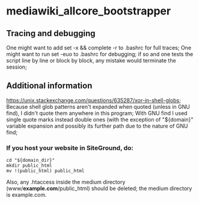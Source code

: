 # mediawiki_allcore_bootstrapper

## Tracing and debugging
One might want to add set -x && complete -r to .bashrc for full traces;
One might want to run set -euo to .bashrc for debugging; if so and one tests the script line by line or block by block, any mistake would terminate the session;

## Additional information
https://unix.stackexchange.com/questions/635287/xor-in-shell-globs;
Because shell glob patterns aren't expanded when quoted (unless in GNU find), I didn't quote them anywhere in this program;
With GNU find I used single quote marks instead double ones (with the exception of "${domain}" variable expansion and possibly its further path due to the nature of GNU find;

### If you host your website in SiteGround, do:

    cd "${domain_dir}"
    mkdir public_html
    mv !(public_html) public_html
    
Also, any .htaccess inside the medium directory (www/**example.com**/public_html) should be deleted; the medium directory is example.com.
